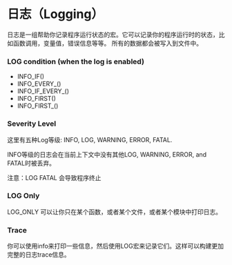 日志（Logging）
===============

日志是一组帮助你记录程序运行状态的宏。它可以记录你的程序运行时的状态，比如函数调用，变量值，错误信息等等。
所有的数据都会被写入到文件中。

### LOG condition (when the log is enabled)

- INFO_IF()
- INFO_EVERY_()
- INFO_IF_EVERY_()
- INFO_FIRST()
- INFO_FIRST_()

### Severity Level

这里有五种Log等级: INFO, LOG, WARNING, ERROR, FATAL.

INFO等级的日志会在当前上下文中没有其他LOG, WARNING, ERROR, and FATAL时被丢弃。

注意：LOG FATAL 会导致程序终止

### LOG Only

LOG_ONLY 可以让你只在某个函数，或者某个文件，或者某个模块中打印日志。

### Trace

你可以使用info来打印一些信息，然后使用LOG宏来记录它们。这样可以构建更加完整的日志trace信息。
